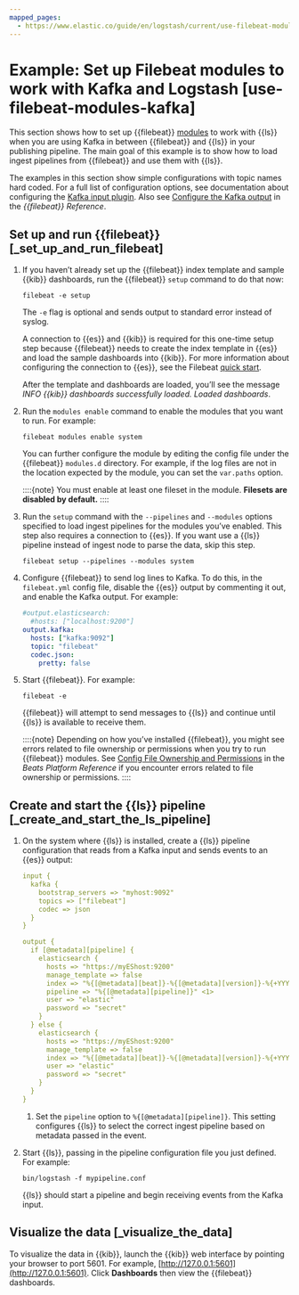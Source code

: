 ```yaml
---
mapped_pages:
  - https://www.elastic.co/guide/en/logstash/current/use-filebeat-modules-kafka.html
---
```


# Example: Set up Filebeat modules to work with Kafka and Logstash [use-filebeat-modules-kafka]

This section shows how to set up {{filebeat}} [modules](beats://reference/filebeat/filebeat-modules-overview.md) to work with {{ls}} when you are using Kafka in between {{filebeat}} and {{ls}} in your publishing pipeline. The main goal of this example is to show how to load ingest pipelines from {{filebeat}} and use them with {{ls}}.

The examples in this section show simple configurations with topic names hard coded. For a full list of configuration options, see documentation about configuring the [Kafka input plugin](logstash-docs-md://lsr/plugins-inputs-kafka.md). Also see [Configure the Kafka output](beats://reference/filebeat/kafka-output.md) in the *{{filebeat}} Reference*.

## Set up and run {{filebeat}} [_set_up_and_run_filebeat]

1. If you haven’t already set up the {{filebeat}} index template and sample {{kib}} dashboards, run the {{filebeat}} `setup` command to do that now:

    ```shell
    filebeat -e setup
    ```

    The `-e` flag is optional and sends output to standard error instead of syslog.

    A connection to {{es}} and {{kib}} is required for this one-time setup step because {{filebeat}} needs to create the index template in {{es}} and load the sample dashboards into {{kib}}. For more information about configuring the connection to {{es}}, see the Filebeat [quick start](beats://reference/filebeat/filebeat-installation-configuration.md).

    After the template and dashboards are loaded, you’ll see the message _INFO {{kib}} dashboards successfully loaded. Loaded dashboards_.

2. Run the `modules enable` command to enable the modules that you want to run. For example:

    ```shell
    filebeat modules enable system
    ```

    You can further configure the module by editing the config file under the {{filebeat}} `modules.d` directory. For example, if the log files are not in the location expected by the module, you can set the `var.paths` option.

    ::::{note}
    You must enable at least one fileset in the module. **Filesets are disabled by default.**
    ::::

3. Run the `setup` command with the `--pipelines` and `--modules` options specified to load ingest pipelines for the modules you’ve enabled. This step also requires a connection to {{es}}. If you want use a {{ls}} pipeline instead of ingest node to parse the data, skip this step.

    ```shell
    filebeat setup --pipelines --modules system
    ```

4. Configure {{filebeat}} to send log lines to Kafka. To do this, in the `filebeat.yml` config file, disable the {{es}} output by commenting it out, and enable the Kafka output. For example:

    ```yaml
    #output.elasticsearch:
      #hosts: ["localhost:9200"]
    output.kafka:
      hosts: ["kafka:9092"]
      topic: "filebeat"
      codec.json:
        pretty: false
    ```

5. Start {{filebeat}}. For example:

    ```shell
    filebeat -e
    ```

    {{filebeat}} will attempt to send messages to {{ls}} and continue until {{ls}} is available to receive them.

    ::::{note}
    Depending on how you’ve installed {{filebeat}}, you might see errors related to file ownership or permissions when you try to run {{filebeat}} modules. See [Config File Ownership and Permissions](beats://reference/libbeat/config-file-permissions.md) in the *Beats Platform Reference* if you encounter errors related to file ownership or permissions.
    ::::



## Create and start the {{ls}} pipeline [_create_and_start_the_ls_pipeline]

1. On the system where {{ls}} is installed, create a {{ls}} pipeline configuration that reads from a Kafka input and sends events to an {{es}} output:

    ```yaml
    input {
      kafka {
        bootstrap_servers => "myhost:9092"
        topics => ["filebeat"]
        codec => json
      }
    }

    output {
      if [@metadata][pipeline] {
        elasticsearch {
          hosts => "https://myEShost:9200"
          manage_template => false
          index => "%{[@metadata][beat]}-%{[@metadata][version]}-%{+YYYY.MM.dd}"
          pipeline => "%{[@metadata][pipeline]}" <1>
          user => "elastic"
          password => "secret"
        }
      } else {
        elasticsearch {
          hosts => "https://myEShost:9200"
          manage_template => false
          index => "%{[@metadata][beat]}-%{[@metadata][version]}-%{+YYYY.MM.dd}"
          user => "elastic"
          password => "secret"
        }
      }
    }
    ```

    1. Set the `pipeline` option to `%{[@metadata][pipeline]}`. This setting configures {{ls}} to select the correct ingest pipeline based on metadata passed in the event.

2. Start {{ls}}, passing in the pipeline configuration file you just defined. For example:

    ```shell
    bin/logstash -f mypipeline.conf
    ```

    {{ls}} should start a pipeline and begin receiving events from the Kafka input.



## Visualize the data [_visualize_the_data]

To visualize the data in {{kib}}, launch the {{kib}} web interface by pointing your browser to port 5601. For example, [http://127.0.0.1:5601](http://127.0.0.1:5601). Click **Dashboards** then view the {{filebeat}} dashboards.
